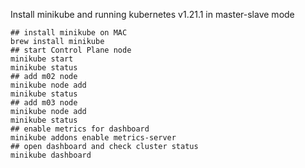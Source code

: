 Install minikube and running kubernetes v1.21.1 in master-slave mode
```
## install minikube on MAC
brew install minikube
## start Control Plane node
minikube start
minikube status
## add m02 node
minikube node add
minikube status
## add m03 node
minikube node add
minikube status
## enable metrics for dashboard
minikube addons enable metrics-server
## open dashboard and check cluster status
minikube dashboard
```